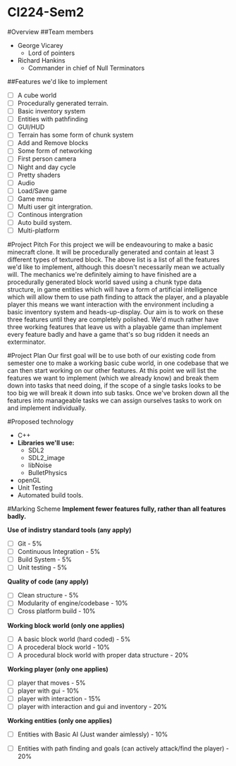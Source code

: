 # CI224-Sem2 

#Overview
##Team members
- George Vicarey
  - Lord of pointers
- Richard Hankins
  - Commander in chief of Null Terminators

##Features we'd like to implement

- [ ] A cube world
- [ ] Procedurally generated terrain.
- [ ] Basic inventory system
- [ ] Entities with pathfinding
- [ ] GUI/HUD
- [ ] Terrain has some form of chunk system
- [ ] Add and Remove blocks
- [ ] Some form of networking
- [ ] First person camera
- [ ] Night and day cycle
- [ ] Pretty shaders
- [ ] Audio
- [ ] Load/Save game
- [ ] Game menu
- [ ] Multi user git intergration.
- [ ] Continous intergration
- [ ] Auto build system.
- [ ] Multi-platform

#Project Pitch
For this project we will be endeavouring to make a basic minecraft clone. It will be procedurally generated and contain at least 3 different types of textured block. The above list is a list of all the features we'd like to implement, although this doesn't necessarily mean we actually will. The mechanics we're definitely aiming to have finished are a procedurally generated block world saved using a chunk type data structure, in game entities which will have a form of artificial intelligence which will allow them to use path finding to attack the player, and a playable player this means we want interaction with the environment including a basic inventory system and heads-up-display.
Our aim is to work on these three features until they are completely polished. We'd much rather have three working features that leave us with a playable game than implement every feature badly and have a game that's so bug ridden it needs an exterminator. 

#Project Plan
Our first goal will be to use both of our existing code from semester one to make a working basic cube world, in one codebase that we can then start working on our other features. At this point we will list the features we want to implement (which we already know) and break them down into tasks that need doing, if the scope of a single tasks looks to be too big we will break it down into sub tasks. Once we've broken down all the features into manageable tasks we can assign ourselves tasks to work on and implement individually.  

#Proposed technology
- C++
- **Libraries we'll use:**
  - SDL2
  - SDL2_image
  - libNoise
  - BulletPhysics
- openGL
- Unit Testing
- Automated build tools.

#Marking Scheme
**Implement fewer features fully, rather than all features badly.**

**Use of indistry standard tools (any apply)**
  - [ ] Git - 5%
  - [ ] Continuous Integration - 5%
  - [ ] Build System - 5%
  - [ ] Unit testing - 5%

**Quality of code (any apply)**
  - [ ] Clean structure - 5%
  - [ ] Modularity of engine/codebase - 10%
  - [ ] Cross platform build - 10%

**Working block world (only one applies)**
  - [ ] A basic block world (hard coded) - 5%
  - [ ] A procederal block world  - 10%
  - [ ] A procedural block world with proper data structure - 20%

**Working player (only one applies)**
  - [ ] player that moves - 5%
  - [ ] player with gui - 10%
  - [ ] player with interaction - 15%
  - [ ] player with interaction and gui and inventory - 20%

**Working entities (only one applies)**
  - [ ] Entities with Basic AI (Just wander aimlessly) - 10%
  - [ ] Entities with path finding and goals (can actively attack/find the player) - 20%


